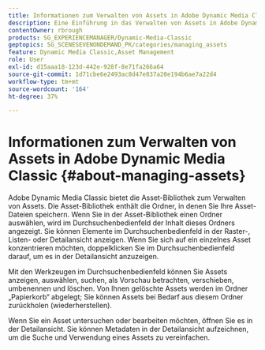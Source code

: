 ```yaml
---
title: Informationen zum Verwalten von Assets in Adobe Dynamic Media Classic
description: Eine Einführung in das Verwalten von Assets in Adobe Dynamic Media Classic
contentOwner: rbrough
products: SG_EXPERIENCEMANAGER/Dynamic-Media-Classic
geptopics: SG_SCENESEVENONDEMAND_PK/categories/managing_assets
feature: Dynamic Media Classic,Asset Management
role: User
exl-id: d15aaa18-123d-442e-928f-8e71fa266a64
source-git-commit: 1d71cbe6e2493ac8d47e837a20e194b6ae7a22d4
workflow-type: tm+mt
source-wordcount: '164'
ht-degree: 37%

---
```


# Informationen zum Verwalten von Assets in Adobe Dynamic Media Classic {#about-managing-assets}

Adobe Dynamic Media Classic bietet die Asset-Bibliothek zum Verwalten von Assets. Die Asset-Bibliothek enthält die Ordner, in denen Sie Ihre Asset-Dateien speichern. Wenn Sie in der Asset-Bibliothek einen Ordner auswählen, wird im Durchsuchenbedienfeld der Inhalt dieses Ordners angezeigt. Sie können Elemente im Durchsuchenbedienfeld in der Raster-, Listen- oder Detailansicht anzeigen. Wenn Sie sich auf ein einzelnes Asset konzentrieren möchten, doppelklicken Sie im Durchsuchenbedienfeld darauf, um es in der Detailansicht anzuzeigen.

Mit den Werkzeugen im Durchsuchenbedienfeld können Sie Assets anzeigen, auswählen, suchen, als Vorschau betrachten, verschieben, umbenennen und löschen. Von Ihnen gelöschte Assets werden im Ordner „Papierkorb“ abgelegt; Sie können Assets bei Bedarf aus diesem Ordner zurückholen (wiederherstellen).

Wenn Sie ein Asset untersuchen oder bearbeiten möchten, öffnen Sie es in der Detailansicht. Sie können Metadaten in der Detailansicht aufzeichnen, um die Suche und Verwendung eines Assets zu vereinfachen.
